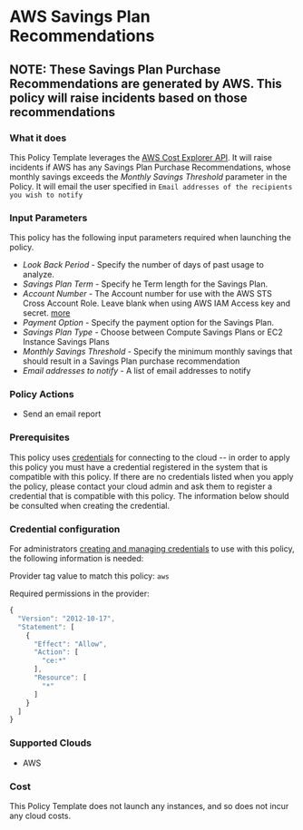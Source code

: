 # AWS Savings Plan Recommendations

## NOTE: These Savings Plan Purchase Recommendations are generated by AWS. This policy will raise incidents based on those recommendations

### What it does

This Policy Template leverages the [AWS Cost Explorer API](https://docs.aws.amazon.com/aws-cost-management/latest/APIReference/API_GetSavingsPlansPurchaseRecommendation.html). It will raise incidents if AWS has any Savings Plan Purchase Recommendations, whose monthly savings exceeds the *Monthly Savings Threshold* parameter in the Policy.
It will email the user specified in `Email addresses of the recipients you wish to notify`

### Input Parameters

This policy has the following input parameters required when launching the policy.

- *Look Back Period* - Specify the number of days of past usage to analyze.
- *Savings Plan Term* - Specify he Term length for the Savings Plan.
- *Account Number* - The Account number for use with the AWS STS Cross Account Role.  Leave blank when using AWS IAM Access key and secret. [more](https://docs.flexera.com/flexera/EN/Automation/ProviderCredentials.htm#automationadmin_1982464505_1123608)
- *Payment Option* - Specify the payment option for the Savings Plan.
- *Savings Plan Type* - Choose between Compute Savings Plans or EC2 Instance Savings Plans
- *Monthly Savings Threshold* - Specify the minimum monthly savings that should result in a Savings Plan purchase recommendation
- *Email addresses to notify* - A list of email addresses to notify

### Policy Actions

- Send an email report

### Prerequisites

This policy uses [credentials](https://docs.rightscale.com/policies/users/guides/credential_management.html) for connecting to the cloud -- in order to apply this policy you must have a credential registered in the system that is compatible with this policy. If there are no credentials listed when you apply the policy, please contact your cloud admin and ask them to register a credential that is compatible with this policy. The information below should be consulted when creating the credential.

### Credential configuration

For administrators [creating and managing credentials](https://docs.rightscale.com/policies/users/guides/credential_management.html) to use with this policy, the following information is needed:

Provider tag value to match this policy: `aws`

Required permissions in the provider:

```javascript
{
  "Version": "2012-10-17",
  "Statement": [
    {
      "Effect": "Allow",
      "Action": [
        "ce:*"
      ],
      "Resource": [
        "*"
      ]
    }
  ]
}
```

### Supported Clouds

- AWS

### Cost

This Policy Template does not launch any instances, and so does not incur any cloud costs.
